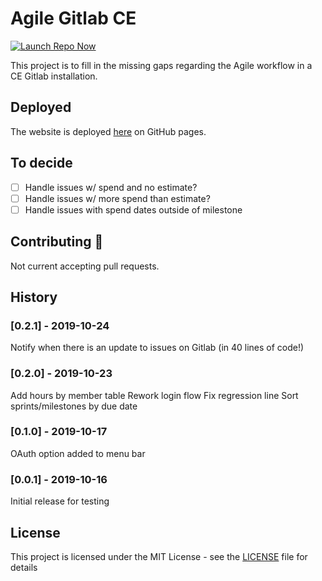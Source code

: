 # Agile Gitlab CE

[![Launch Repo Now](https://img.shields.io/badge/gh--pages-Launch%20Now!-ff69b4.svg?maxAge=2592000)](https://lilyheart.github.io/agile-gitlabce/)

This project is to fill in the missing gaps regarding the Agile workflow in a CE Gitlab installation.

<!-- [![Gitter](https://img.shields.io/gitter/room/Lilyheart/repo.js.svg?maxAge=2592000)](https://gitter.im/Lilyheart/LilyPrograms) [![GitHub issues](https://img.shields.io/github/issues/Lilyheart/repo.svg?maxAge=2592000)](https://github.com/Lilyheart/repo/issues) [![license](https://img.shields.io/github/license/Lilyheart/repo.svg?maxAge=2592000)](https://github.com/Lilyheart/repo/blob/gh-pages/LICENSE) -->

## Deployed

The website is deployed [here](https://lilyheart.github.io/agile-gitlabce/) on GitHub pages.

## To decide

- [ ] Handle issues w/ spend and no estimate?
- [ ] Handle issues w/ more spend than estimate?
- [ ] Handle issues with spend dates outside of milestone

<!-- ## Usage

TODO: Write usage instructions -->

## Contributing :revolving_hearts:

Not current accepting pull requests.

<!-- 1. Fork the repo
2. Create a branch for the feature: `git checkout -b new-feature-name`
3. Commit: `git commit -am 'Add a cool thing'`
4. Push to the branch: `git push origin new-feature-name`
5. Submit a pull request -->

## History

### [0.2.1] - 2019-10-24
Notify when there is an update to issues on Gitlab (in 40 lines of code!)

### [0.2.0] - 2019-10-23
Add hours by member table
Rework login flow
Fix regression line
Sort sprints/milestones by due date

### [0.1.0] - 2019-10-17
OAuth option added to menu bar

### [0.0.1] - 2019-10-16
Initial release for testing

<!-- ## Credits

TODO: Write credits -->

## License

This project is licensed under the MIT License - see the [LICENSE](LICENSE) file for details
